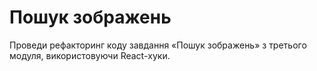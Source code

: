 # Пошук зображень

Проведи рефакторинг коду завдання «Пошук зображень» з третього модуля,
використовуючи React-хуки.
